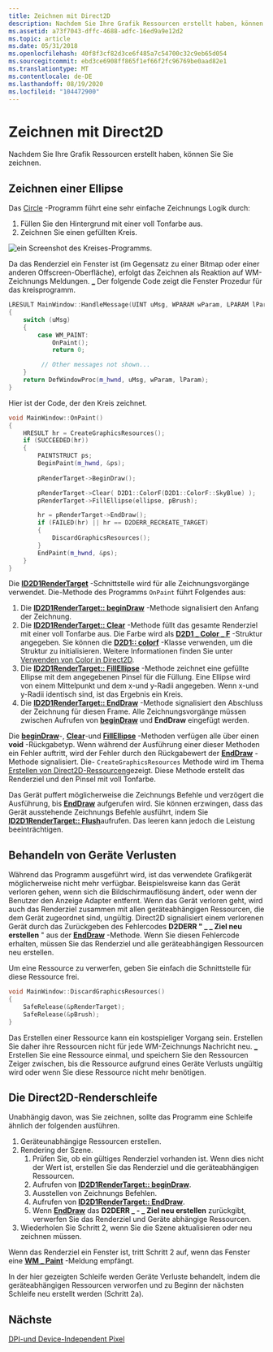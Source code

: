 ```yaml
---
title: Zeichnen mit Direct2D
description: Nachdem Sie Ihre Grafik Ressourcen erstellt haben, können Sie Sie zeichnen.
ms.assetid: a73f7043-dffc-4688-adfc-16ed9a9e12d2
ms.topic: article
ms.date: 05/31/2018
ms.openlocfilehash: 40f8f3cf82d3ce6f485a7c54700c32c9eb65d054
ms.sourcegitcommit: ebd3ce6908ff865f1ef66f2fc96769be0aad82e1
ms.translationtype: MT
ms.contentlocale: de-DE
ms.lasthandoff: 08/19/2020
ms.locfileid: "104472900"
---
```

# <a name="drawing-with-direct2d"></a>Zeichnen mit Direct2D

Nachdem Sie Ihre Grafik Ressourcen erstellt haben, können Sie Sie zeichnen.

## <a name="drawing-an-ellipse"></a>Zeichnen einer Ellipse

Das [Circle](your-first-direct2d-program.md) -Programm führt eine sehr einfache Zeichnungs Logik durch:

1.  Füllen Sie den Hintergrund mit einer voll Tonfarbe aus.
2.  Zeichnen Sie einen gefüllten Kreis.

![ein Screenshot des Kreises-Programms.](images/graphics08.png)

Da das Renderziel ein Fenster ist (im Gegensatz zu einer Bitmap oder einer anderen Offscreen-Oberfläche), erfolgt das Zeichnen als Reaktion auf WM-Zeichnungs Meldungen. [**\_**](/windows/desktop/gdi/wm-paint) Der folgende Code zeigt die Fenster Prozedur für das kreisprogramm.


```C++
LRESULT MainWindow::HandleMessage(UINT uMsg, WPARAM wParam, LPARAM lParam)
{
    switch (uMsg)
    {
        case WM_PAINT:
            OnPaint();
            return 0;

         // Other messages not shown...
    }
    return DefWindowProc(m_hwnd, uMsg, wParam, lParam);
}
```

Hier ist der Code, der den Kreis zeichnet.

```C++
void MainWindow::OnPaint()
{
    HRESULT hr = CreateGraphicsResources();
    if (SUCCEEDED(hr))
    {
        PAINTSTRUCT ps;
        BeginPaint(m_hwnd, &ps);
     
        pRenderTarget->BeginDraw();

        pRenderTarget->Clear( D2D1::ColorF(D2D1::ColorF::SkyBlue) );
        pRenderTarget->FillEllipse(ellipse, pBrush);

        hr = pRenderTarget->EndDraw();
        if (FAILED(hr) || hr == D2DERR_RECREATE_TARGET)
        {
            DiscardGraphicsResources();
        }
        EndPaint(m_hwnd, &ps);
    }
}
```



Die [**ID2D1RenderTarget**](/windows/desktop/api/d2d1/nn-d2d1-id2d1rendertarget) -Schnittstelle wird für alle Zeichnungsvorgänge verwendet. Die-Methode des Programms `OnPaint` führt Folgendes aus:

1.  Die [**ID2D1RenderTarget:: beginDraw**](/windows/desktop/api/d2d1/nf-d2d1-id2d1rendertarget-begindraw) -Methode signalisiert den Anfang der Zeichnung.
2.  Die [**ID2D1RenderTarget:: Clear**](/windows/desktop/Direct2D/id2d1rendertarget-clear) -Methode füllt das gesamte Renderziel mit einer voll Tonfarbe aus. Die Farbe wird als [**D2D1 \_ Color \_ F**](/windows/desktop/Direct2D/d2d1-color-f) -Struktur angegeben. Sie können die [**D2D1:: colorf**](/windows/desktop/api/d2d1helper/nl-d2d1helper-colorf) -Klasse verwenden, um die Struktur zu initialisieren. Weitere Informationen finden Sie unter [Verwenden von Color in Direct2D](using-color-in-direct2d.md).
3.  Die [**ID2D1RenderTarget:: FillEllipse**](/windows/win32/api/d2d1/nf-d2d1-id2d1rendertarget-fillellipse(constd2d1_ellipse__id2d1brush)) -Methode zeichnet eine gefüllte Ellipse mit dem angegebenen Pinsel für die Füllung. Eine Ellipse wird von einem Mittelpunkt und dem x-und y-Radii angegeben. Wenn x-und y-Radii identisch sind, ist das Ergebnis ein Kreis.
4.  Die [**ID2D1RenderTarget:: EndDraw**](/windows/desktop/api/d2d1/nf-d2d1-id2d1rendertarget-enddraw) -Methode signalisiert den Abschluss der Zeichnung für diesen Frame. Alle Zeichnungsvorgänge müssen zwischen Aufrufen von [**beginDraw**](/windows/desktop/api/d2d1/nf-d2d1-id2d1rendertarget-begindraw) und **EndDraw** eingefügt werden.

Die [**beginDraw**](/windows/desktop/api/d2d1/nf-d2d1-id2d1rendertarget-begindraw)-, [**Clear**](/windows/desktop/Direct2D/id2d1rendertarget-clear)-und [**FillEllipse**](/windows/win32/api/d2d1/nf-d2d1-id2d1rendertarget-fillellipse(constd2d1_ellipse__id2d1brush)) -Methoden verfügen alle über einen **void** -Rückgabetyp. Wenn während der Ausführung einer dieser Methoden ein Fehler auftritt, wird der Fehler durch den Rückgabewert der [**EndDraw**](/windows/desktop/api/d2d1/nf-d2d1-id2d1rendertarget-enddraw) -Methode signalisiert. Die- `CreateGraphicsResources` Methode wird im Thema [Erstellen von Direct2D-Ressourcen](render-targets--devices--and-resources.md)gezeigt. Diese Methode erstellt das Renderziel und den Pinsel mit voll Tonfarbe.

Das Gerät puffert möglicherweise die Zeichnungs Befehle und verzögert die Ausführung, bis [**EndDraw**](/windows/desktop/api/d2d1/nf-d2d1-id2d1rendertarget-enddraw) aufgerufen wird. Sie können erzwingen, dass das Gerät ausstehende Zeichnungs Befehle ausführt, indem Sie [**ID2D1RenderTarget:: Flush**](/windows/desktop/api/d2d1/nf-d2d1-id2d1rendertarget-flush)aufrufen. Das leeren kann jedoch die Leistung beeinträchtigen.

## <a name="handling-device-loss"></a>Behandeln von Geräte Verlusten

Während das Programm ausgeführt wird, ist das verwendete Grafikgerät möglicherweise nicht mehr verfügbar. Beispielsweise kann das Gerät verloren gehen, wenn sich die Bildschirmauflösung ändert, oder wenn der Benutzer den Anzeige Adapter entfernt. Wenn das Gerät verloren geht, wird auch das Renderziel zusammen mit allen geräteabhängigen Ressourcen, die dem Gerät zugeordnet sind, ungültig. Direct2D signalisiert einem verlorenen Gerät durch das Zurückgeben des Fehlercodes **D2DERR " \_ \_ Ziel neu erstellen** " aus der [**EndDraw**](/windows/desktop/api/d2d1/nf-d2d1-id2d1rendertarget-enddraw) -Methode. Wenn Sie diesen Fehlercode erhalten, müssen Sie das Renderziel und alle geräteabhängigen Ressourcen neu erstellen.

Um eine Ressource zu verwerfen, geben Sie einfach die Schnittstelle für diese Ressource frei.


```C++
void MainWindow::DiscardGraphicsResources()
{
    SafeRelease(&pRenderTarget);
    SafeRelease(&pBrush);
}
```



Das Erstellen einer Ressource kann ein kostspieliger Vorgang sein. Erstellen Sie daher ihre Ressourcen nicht für jede WM-Zeichnungs Nachricht neu. [**\_**](/windows/desktop/gdi/wm-paint) Erstellen Sie eine Ressource einmal, und speichern Sie den Ressourcen Zeiger zwischen, bis die Ressource aufgrund eines Geräte Verlusts ungültig wird oder wenn Sie diese Ressource nicht mehr benötigen.

## <a name="the-direct2d-render-loop"></a>Die Direct2D-Renderschleife

Unabhängig davon, was Sie zeichnen, sollte das Programm eine Schleife ähnlich der folgenden ausführen.

1.  Geräteunabhängige Ressourcen erstellen.
2.  Rendering der Szene.
    1.  Prüfen Sie, ob ein gültiges Renderziel vorhanden ist. Wenn dies nicht der Wert ist, erstellen Sie das Renderziel und die geräteabhängigen Ressourcen.
    2.  Aufrufen von [**ID2D1RenderTarget:: beginDraw**](/windows/desktop/api/d2d1/nf-d2d1-id2d1rendertarget-begindraw).
    3.  Ausstellen von Zeichnungs Befehlen.
    4.  Aufrufen von [**ID2D1RenderTarget:: EndDraw**](/windows/desktop/api/d2d1/nf-d2d1-id2d1rendertarget-enddraw).
    5.  Wenn [**EndDraw**](/windows/desktop/api/d2d1/nf-d2d1-id2d1rendertarget-enddraw) das **D2DERR \_ - \_ Ziel neu erstellen** zurückgibt, verwerfen Sie das Renderziel und Geräte abhängige Ressourcen.
3.  Wiederholen Sie Schritt 2, wenn Sie die Szene aktualisieren oder neu zeichnen müssen.

Wenn das Renderziel ein Fenster ist, tritt Schritt 2 auf, wenn das Fenster eine [**WM \_ Paint**](/windows/desktop/gdi/wm-paint) -Meldung empfängt.

In der hier gezeigten Schleife werden Geräte Verluste behandelt, indem die geräteabhängigen Ressourcen verworfen und zu Beginn der nächsten Schleife neu erstellt werden (Schritt 2a).

## <a name="next"></a>Nächste

[DPI-und Device-Independent Pixel](dpi-and-device-independent-pixels.md)

 

 